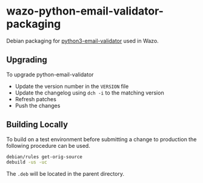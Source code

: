 # wazo-python-email-validator-packaging

Debian packaging for [python3-email-validator](https://github.com/JoshData/email-validator/) used in Wazo.

## Upgrading

To upgrade python-email-validator

* Update the version number in the `VERSION` file
* Update the changelog using `dch -i` to the matching version
* Refresh patches
* Push the changes

## Building Locally

To build on a test environment before submitting a change to production the following procedure can be used.

```sh
debian/rules get-orig-source
debuild -us -uc
```
The `.deb` will be located in the parent directory.
